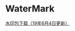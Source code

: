 # WaterMark
[水印包下载（19年6月4日更新）](https://github.com/czw299/WaterMark/blob/master/SilverWaterMark1.2.zip)
